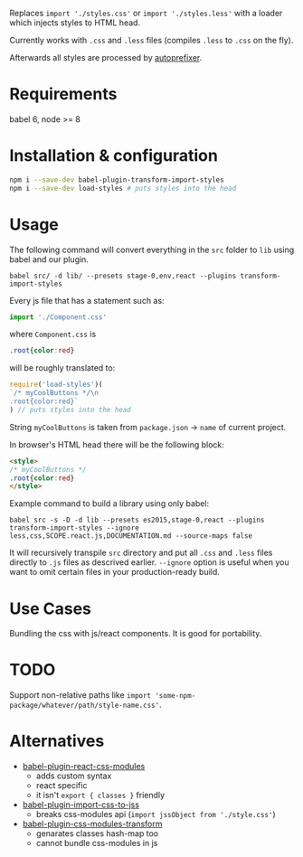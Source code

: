 Replaces `import './styles.css'` or `import './styles.less'` with a loader which injects styles to HTML head.

Currently works with `.css` and `.less` files (compiles `.less` to `.css` on the fly).

Afterwards all styles are processed by [autoprefixer](https://github.com/postcss/autoprefixer).

# Requirements
babel 6, node >= 8

# Installation & configuration
```sh
npm i --save-dev babel-plugin-transform-import-styles
npm i --save-dev load-styles # puts styles into the head
```

# Usage

The following command will convert everything in the `src` folder to `lib` using babel and our plugin.

    babel src/ -d lib/ --presets stage-0,env,react --plugins transform-import-styles

Every js file that has a statement such as:

```js
import './Component.css'
```
where `Component.css` is
```css
.root{color:red}
```

will be roughly translated to:

```js
require('load-styles')(
`/* myCoolButtons */\n
.root{color:red}`
) // puts styles into the head
```
String `myCoolButtons` is taken from `package.json` -> `name` of current project.

In browser's HTML head there will be the following block:
```html
<style>
/* myCoolButtons */
.root{color:red}
</style>
```

Example command to build a library using only babel:

```
babel src -s -D -d lib --presets es2015,stage-0,react --plugins transform-import-styles --ignore less,css,SCOPE.react.js,DOCUMENTATION.md --source-maps false
```
It will recursively transpile `src` directory and put all `.css` and `.less` files directly to `.js` files as descrived earlier. `--ignore` option is useful when you want to omit certain files in your production-ready build.

# Use Cases

Bundling the css with js/react components.
It is good for portability.

# TODO

Support non-relative paths like `import 'some-npm-package/whatever/path/style-name.css'`.

# Alternatives
- [babel-plugin-react-css-modules](https://github.com/gajus/babel-plugin-react-css-modules)
  - adds custom syntax
  - react specific
  - it isn't `export { classes }` friendly
- [babel-plugin-import-css-to-jss](https://github.com/websecurify/babel-plugin-import-css-to-jss)
  - breaks css-modules api (`import jssObject from './style.css'`)
- [babel-plugin-css-modules-transform](https://github.com/michalkvasnicak/babel-plugin-css-modules-transform)
  - genarates classes hash-map too
  - cannot bundle css-modules in js
